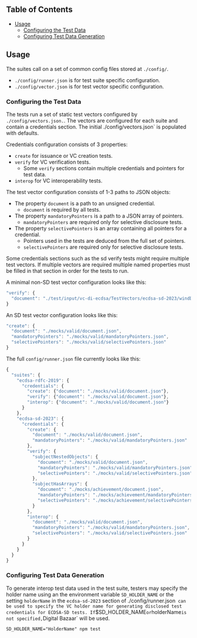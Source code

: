 <!--
Copyright 2023 Digital Bazaar, Inc.

SPDX-License-Identifier: BSD-3-Clause
-->

## Table of Contents

- [Usage](#Usage)
  - [Configuring the Test Data](#Configuring-the-test-data)
  - [Configuring Test Data Generation](#Configuring-test-data-generation)

## Usage
The suites call on a set of common config files stored at `./config/`.
- `./config/runner.json` is for test suite specific configuration.
- `./config/vector.json` is for test vector specific configuration.

### Configuring the Test Data
The tests run a set of static test vectors configured by `./config/vectors.json.`.
The vectors are configured for each suite and contain a credentials section.
The initial ./config/vectors.json` is populated with defaults.

Credentials configuration consists of 3 properties:
- `create` for issuance or VC creation tests.
- `verify` for VC verification tests.
  - Some `verify` sections contain multiple credentials and pointers for test data.
- `interop` for VC interoperability tests.

The test vector configuration consists of 1-3 paths to JSON objects:
- The property `document` is a path to an unsigned credential.
  - `document` is required by all tests.
- The property `mandatoryPointers` is a path to a JSON array of pointers.
  - `mandatoryPointers` are required only for selective disclosure tests.
- The property `selectivePointers` is an array containing all pointers for a credential.
  - Pointers used in the tests are deduced from the full set of pointers.
  - `selectivePointers` are required only for selective disclosure tests.

Some credentials sections such as the sd verify tests might require multiple test vectors.
If multiple vectors are required multiple named properties must be filled 
in that section in order for the tests to run.

A minimal non-SD test vector configuration looks like this:
```js
"verify": {
  "document": "./test/input/vc-di-ecdsa/TestVectors/ecdsa-sd-2023/windDoc.json"
}
```

An SD test vector configuration looks like this:
```js
"create": {
  "document": "./mocks/valid/document.json",
  "mandatoryPointers": "./mocks/valid/mandatoryPointers.json",
  "selectivePointers": "./mocks/valid/selectivePointers.json"
}
```

The full `config/runner.json` file currently looks like this:
```js
{
  "suites": {
    "ecdsa-rdfc-2019": {
      "credentials": {
        "create": {"document": "./mocks/valid/document.json"},
        "verify": {"document": "./mocks/valid/document.json"},
        "interop": {"document": "./mocks/valid/document.json"}
      }
    },
    "ecdsa-sd-2023": {
      "credentials": {
        "create": {
          "document": "./mocks/valid/document.json",
          "mandatoryPointers": "./mocks/valid/mandatoryPointers.json"
        },
        "verify": {
          "subjectNestedObjects": {
            "document": "./mocks/valid/document.json",
            "mandatoryPointers": "./mocks/valid/mandatoryPointers.json",
            "selectivePointers": "./mocks/valid/selectivePointers.json"
          },
          "subjectHasArrays": {
            "document": "./mocks/achievement/document.json",
            "mandatoryPointers": "./mocks/achievement/mandatoryPointers.json",
            "selectivePointers": "./mocks/achievement/selectivePointers.json"
          }
        },
        "interop": {
          "document": "./mocks/valid/document.json",
          "mandatoryPointers": "./mocks/valid/mandatoryPointers.json",
          "selectivePointers": "./mocks/valid/selectivePointers.json"
        }
      }
    }
  }
}
```

### Configuring Test Data Generation
To generate interop test data used in the test suite, testers may specify
the holder name using an the environment variable `SD_HOLDER_NAME` or the setting 
`holderName` in the `ecdsa-sd-2023` section of ./config/runner.json`  can be used
to specify the VC holder name for generating disclosed test credentials for ECDSA-SD tests.
If `$SD_HOLDER_NAME` or `holderName` is not specified, `Digital Bazaar` will be used.

```
SD_HOLDER_NAME="HolderName" npm test
```
